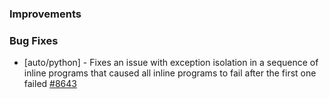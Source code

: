 ### Improvements

### Bug Fixes

- [auto/python] - Fixes an issue with exception isolation in a
  sequence of inline programs that caused all inline programs to fail
  after the first one failed
  [#8643](https://github.com/pulumi/pulumi/pull/8643)

